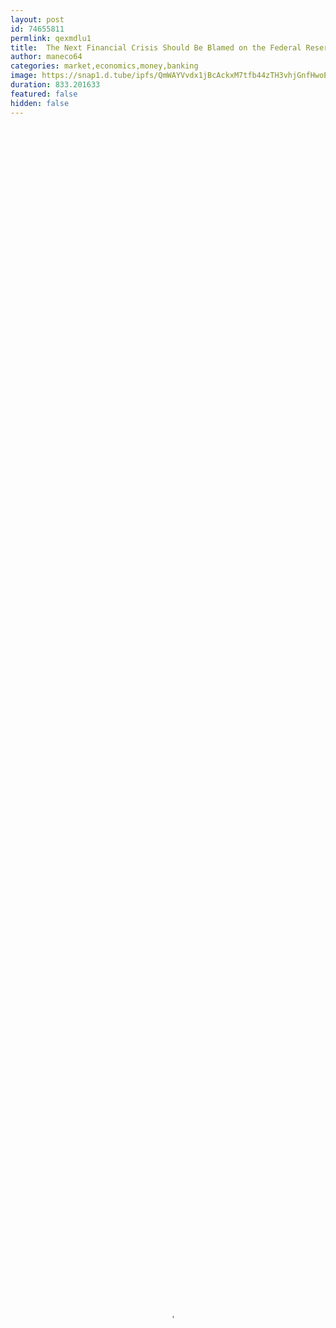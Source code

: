 ```yaml
---
layout: post
id: 74655811
permlink: qexmdlu1
title:  The Next Financial Crisis Should Be Blamed on the Federal Reserve.
author: maneco64
categories: market,economics,money,banking
image: https://snap1.d.tube/ipfs/QmWAYVvdx1jBcAckxM7tfb44zTH3vhjGnfHwoEPxRbpSsb
duration: 833.201633
featured: false
hidden: false
---
```

    
<video poster="https://snap1.d.tube/ipfs/QmWAYVvdx1jBcAckxM7tfb44zTH3vhjGnfHwoEPxRbpSsb" autoplay="" id="player_html5_api" class="vjs-tech" style="width: 100%; height: 100%;" tabindex="-1" src="https://video.dtube.top/ipfs/QmPBsFyaEjrtJxjdKU8f2yGcSP6L7RNqgPYTH8J5PGynqv"></video>

In this report, I cover the early market action from London on Monday, May 13th, 2019. I look briefly at the precious metals, the stock market, the dollar, the bond market and the price of WTI and Brent crude oil.

With all the headlines and talk about Trade Wars and the stock market I think it is important to point out that the main culprit behind the Boom and Bust cycles of the last one hundred years has been the Central Bank or the Federal Reserve System.

In this report, I will show how the Fed's manipulation and control of interest rates have been the major drivers behind the accentuated business cycles created by the Central Bank.

My conclusion is that we should not fall for the mainstream and Wall Street propaganda that will most probably blame the Trade War or dispute between the U.S. and China for the next financial crisis and economic recession.

Use promo code maneco64 to get a 0.5% discount on gold and silver bullion purchases at https://www.goldinvestments.co.uk/

Support the channel:

maneco64 store: https://teespring.com/en-GB/stores/maneco64

https://www.paypal.me/maneco64
https://www.patreon.com/user?u=3730528

BITCOIN: 1AkNoKzbZXJ75BbeGkD2ekUDJQNWDrBgMA
BITCOIN CASH: qzfcsu05c9ephzv8qzl7ysvn4lfclzneescfhre4r5
ETHEREUM: 0xfffd54e22263f13447032e3941729884e03f4d58 LITECOIN: LY6a8csmuQZyCsBZbLDTQMRuyLdsW9g2na
DASH: XgCTCWb
BAT Currency: Uphold a/c name maneco